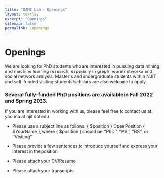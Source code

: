 ```yaml
---
title: "DAMI Lab - Openings"
layout: textlay
excerpt: "Openings"
sitemap: false
permalink: /openings
---
```

# Openings

We are looking for PhD students who are interested in pursuing data mining and machine learning research, especially in graph neural networks and social network analysis. Master's and undergraduate students within NJIT and self-funded visiting students/scholars are also welcome to apply.

### Several fully-funded PhD positions are available in Fall 2022 and Spring 2023.

If you are interested in working with us, please feel free to contact us at: yao.ma at njit dot edu


- Please use a subject line as follows: { $position } Open Position { $YourName }, where { $position } should be ‘‘PhD’’, ‘‘MS’’, ‘‘BS’’, or ‘‘Visiting’’

- Please provide a few sentences to introduce yourself and express your interest in the position

- Please attach your CV/Resume

- Please attach your transcripts